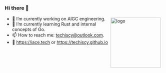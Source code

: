 ### Hi there 👋

<img src="https://github-readme-stats.vercel.app/api?username=TeCHiScy&show_icons=true" alt="logo" height="160" align="right" style="margin: 5px; margin-bottom: 20px;" />

- 🔭 I’m currently working on AIGC engineering.
- 🌱 I’m currently learning Rust and internal concepts of Go.
- 📫 How to reach me: techiscy@outlook.com.
- 📔 https://iace.tech or https://techiscy.github.io

<!--
**TeCHiScy/TeCHiScy** is a ✨ _special_ ✨ repository because its `README.md` (this file) appears on your GitHub profile.

Here are some ideas to get you started:

- 🔭 I’m currently working on ...
- 🌱 I’m currently learning ...
- 👯 I’m looking to collaborate on ...
- 🤔 I’m looking for help with ...
- 💬 Ask me about ...
- 📫 How to reach me: ...
- 😄 Pronouns: ...
- ⚡ Fun fact: ...
-->
